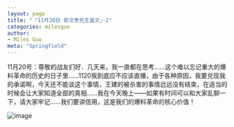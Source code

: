 ```yaml
---
layout: page
title: "『11月20日 郭文贵先生盖文』·2"
categories: milesguo
author:
- Miles Guo
meta: "Springfield"
---
```


11月20号：尊敬的战友们好．几天来，我一直都在思考……这个难以忘记重大的爆料革命的历史的日子里……1120我到底应不应该直播，由于各种原因，我要兑现我的承诺啊，今天还不能谈这个事情，王建的被杀害的事情远远没有结束，在适当的时候会让大家知道全部的真相……我在今天晚上——如果有时间可以和大家乱聊一下，请大家牢记……我们要讲信用，这是我们的爆料革命的核心价值！

![image](../../../../image/milesguo/2020_11_20_Miles_Guo_Getter_2_1.png)
